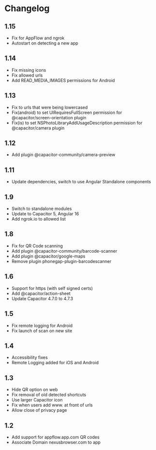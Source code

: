 # Changelog
## 1.15
- Fix for AppFlow and ngrok
- Autostart on detecting a new app

## 1.14
- Fix missing icons
- Fix allowed urls
- Add READ_MEDIA_IMAGES permissions for Android

## 1.13
- Fix to urls that were being lowercased
- Fix(android) to set UIRequiresFullScreen permission for @capacitor/screen-orientation plugin 
- Fix(is) to set NSPhotoLibraryAddUsageDescription permission for @capacitor/camera plugin

## 1.12
- Add plugin @capacitor-community/camera-preview

## 1.11
- Update dependencies, switch to use Angular Standalone components

## 1.9
 - Switch to standalone modules
 - Update to Capacitor 5, Angular 16
 - Add ngrok.io to allowed list
 
## 1.8
 - Fix for QR Code scanning
 - Add plugin @capacitor-community/barcode-scanner
 - Add plugin @capacitor/google-maps
 - Remove plugin phonegap-plugin-barcodescanner

## 1.6

- Support for https (with self signed certs)
- Add @capacitor/action-sheet
- Update Capacitor 4.7.0 to 4.7.3

## 1.5

- Fix remote logging for Android
- Fix launch of scan on new site

## 1.4
- Accessibility fixes
- Remote Logging added for iOS and Android

## 1.3
- Hide QR option on web
- Fix removal of old detected shortcuts
- Use larger Capacitor icon
- Fix when users add www. at front of urls
- Allow close of privacy page

## 1.2
- Add support for appflow.app.com QR codes
- Associate Domain nexusbrowser.com to app
